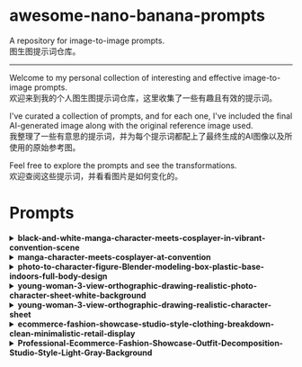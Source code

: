 # awesome-nano-banana-prompts

A repository for image-to-image prompts.<br>
图生图提示词仓库。

---

Welcome to my personal collection of interesting and effective image-to-image prompts.<br>
欢迎来到我的个人图生图提示词仓库，这里收集了一些有趣且有效的提示词。

I've curated a collection of prompts, and for each one, I've included the final AI-generated image along with the original reference image used.<br>
我整理了一些有意思的提示词，并为每个提示词都配上了最终生成的AI图像以及所使用的原始参考图。

Feel free to explore the prompts and see the transformations.<br>
欢迎查阅这些提示词，并看看图片是如何变化的。

# Prompts
<details>
<summary><b>black-and-white-manga-character-meets-cosplayer-in-vibrant-convention-scene</b></summary>

[ORIGINAL IMAGE](/images/originals/ziling_01.png)<br/>
<img src="/images/generated/black-and-white-manga-character-meets-cosplayer-in-vibrant-convention-scene.jpg" />
<br/>

```text
A lively comic convention scene with a bustling real-world background, featuring a black-and-white manga-style character (based on the input image) standing in a vibrant, colorful cosplay event surrounded by crowds and detailed booths. The manga character retains her original comic art style, with distinct linework and expressive features, but rendered in a striking black-and-white monochromatic palette, avoiding any realistic human appearance. She faces a cosplayer dressed as her, mimicking her pose and outfit, both positioned at a 45-degree angle toward the viewer. The scene blends the surreal contrast of a black-and-white manga character in a vivid, realistic convention setting, with dynamic lighting, detailed crowd, and cosplay elements, emphasizing the magical encounter between the manga character and her real-world cosplayer counterpart.
```


</details>

<details>
<summary><b>manga-character-meets-cosplayer-at-convention</b></summary>

[ORIGINAL IMAGE](/images/originals/ziling_01.png)<br/>
<img src="/images/generated/manga-character-meets-cosplayer-at-convention.jpg" />
<br/>

```text
A lively comic convention scene with a bustling real-world environment, featuring the original manga-style character from the input image, retaining her exact colorful design, unique art style, and distinct features (including her specific hair color, outfit, and expression). The character remains a vibrant, non-realistic manga-style figure, not a 2D flat plane but preserving her original artistic depth and color palette. She stands in a crowded convention hall with colorful cosplay booths and attendees. Facing her is a cosplayer dressed in an identical outfit, mimicking her pose, both positioned at a 45-degree angle toward the viewer. The background is a detailed, realistic comic convention with vivid colors, dynamic crowd, and cosplay elements, creating a surreal blend of the manga character’s vibrant, non-realistic style with a real-world setting. Emphasize the magical encounter between the manga character and her cosplayer counterpart.
```

</details>

<details>
<summary><b>photo-to-character-figure-Blender-modeling-box-plastic-base-indoors-full-body-design</b></summary>

[ORIGINAL IMAGE](/images/originals/889619610683330719.png)<br/>
<img src="/images/generated/photo-to-character-figure-Blender-modeling-box-plastic-base-indoors-full-body-design.png" />
<br/>

```text
turn this photo into a character figure. Behind it, place a box with the character’s image printed on it, and a computer showing the Blender modeling process on its screen. In front of the box, add a round plastic base with the character figure standing on it. set the scene indoors if possible. If the original photo does not include the character’s full body, generate a complete character figure with appropriately designed legs that match the style and proportions of the visible parts of the character, ensuring a natural and cohesive appearance.
```

</details>

<details>
<summary><b>young-woman-3-view-orthographic-drawing-realistic-photo-character-sheet-white-background</b></summary>

[ORIGINAL IMAGE](/images/originals/DIQMLi1-B23b9VLrSEfl2_image.png)<br/>
<img src="/images/generated/young-woman-3-view-orthographic-drawing-realistic-photo-character-sheet-white-background.jpg" />
<br/>

```text
a 3-view orthographic drawing of a young woman from a photo, showing front, right side, and back views. Realistic photo style, professional character sheet style, on a white background
```

</details>

<details>
<summary><b>young-woman-3-view-orthographic-drawing-realistic-character-sheet</b></summary>

[ORIGINAL IMAGE](/images/originals/DIQMLi1-B23b9VLrSEfl2_image.png)<br/>
<img src="/images/generated/young-woman-3-view-orthographic-drawing-realistic-character-sheet.jpg" />
<br/>

```text
a 3-view orthographic drawing of a young woman from a photo, showing front, right side, and back views. Realistic rendering, professional character sheet style, on a white background
```

</details>

<details>
<summary><b>ecommerce-fashion-showcase-studio-style-clothing-breakdown-clean-minimalistic-retail-display</b></summary>

[ORIGINAL IMAGE](/images/originals/screenshot-2025-08-29-222418.png)<br/>
<img src="/images/generated/ecommerce-fashion-showcase-studio-style-clothing-breakdown-clean-minimalistic-retail-display.jpg" />
<br/>
```text
A professional e-commerce fashion showcase featuring the clothing worn by the character from the input image, presented in a clean, studio-style setting. The outfit is decomposed into individual pieces (e.g., top, bottom, jacket, shoes, accessories), each clearly displayed and arranged in an organized, visually appealing layout. Each clothing item retains the exact design, color, texture, and details from the original image, showcased with crisp lighting and high-definition clarity. The background is minimalistic, white or neutral, to emphasize the clothing details, suitable for an online retail platform. The presentation includes subtle annotations or labels for each item, ensuring a polished, catalog-style look for wear and styling inspiration.
```
</details>

<details>
<summary><b>Professional-Ecommerce-Fashion-Showcase-Outfit-Decomposition-Studio-Style-Light-Gray-Background</b></summary>

[ORIGINAL IMAGE](/images/originals/1756487739555-74386a12.png)<br/>
<img src="/images/generated/Professional-Ecommerce-Fashion-Showcase-Outfit-Decomposition-Studio-Style-Light-Gray-Background.jpeg" />
<br/>
```text
A professional e-commerce fashion showcase featuring the original character from the input image alongside a decomposed breakdown of their outfit, presented in a clean, studio-style layout under a single, consistent background color (pure white or light neutral gray) for a fresh and cohesive look. On one side, display the full-body view of the character in their complete outfit, retaining exact posture, clothing details, colors, and textures from the original image. Adjacent to it, decompose the outfit into individual pieces (e.g., top, bottom, jacket, shoes, accessories), each clearly displayed in an organized, grid-like or labeled format with high-definition close-ups. All elements are seamlessly integrated under the same background color to maintain a polished, catalog-style aesthetic. Subtle annotations or labels highlight each clothing item, ensuring clarity and suitability for online retail platforms.
```
</details>